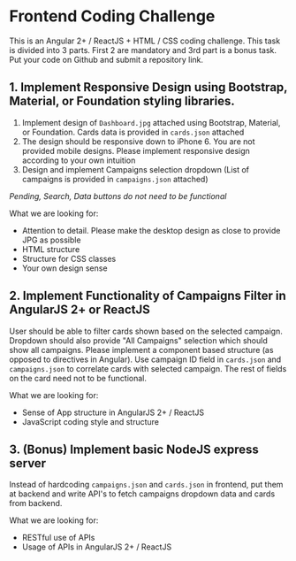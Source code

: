 # Frontend Coding Challenge

This is an Angular 2+ / ReactJS + HTML / CSS coding challenge. This task is divided into 3 parts. First 2 are mandatory and 3rd part is a bonus task. Put your code on Github and submit a repository link.

## 1. Implement Responsive Design using Bootstrap, Material, or Foundation styling libraries.

1. Implement design of `Dashboard.jpg` attached using Bootstrap, Material, or Foundation. Cards data is provided in `cards.json` attached
2. The design should be responsive down to iPhone 6. You are not provided mobile designs. Please implement responsive design according to your own intuition
3. Design and implement Campaigns selection dropdown (List of campaigns is provided in `campaigns.json` attached)

_Pending, Search, Data buttons do not need to be functional_

What we are looking for:

- Attention to detail. Please make the desktop design as close to provide JPG as possible
- HTML structure
- Structure for CSS classes
- Your own design sense

## 2. Implement Functionality of Campaigns Filter in AngularJS 2+ or ReactJS

User should be able to filter cards shown based on the selected campaign. Dropdown should also provide "All Campaigns" selection which should show all campaigns. Please implement a component based structure (as opposed to directives in Angular). Use campaign ID field in `cards.json` and `campaigns.json` to correlate cards with selected campaign. The rest of fields on the card need not to be functional.

What we are looking for:

- Sense of App structure in AngularJS 2+ / ReactJS
- JavaScript coding style and structure

## 3. (Bonus) Implement basic NodeJS express server

Instead of hardcoding `campaigns.json` and `cards.json` in frontend, put them at backend and write API's to fetch campaigns dropdown data and cards from backend.

What we are looking for:

- RESTful use of APIs
- Usage of APIs in AngularJS 2+ / ReactJS
